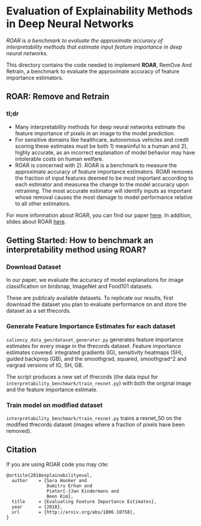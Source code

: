 # Evaluation of Explainability Methods in Deep Neural Networks

*ROAR is a benchmark to evaluate the approximate accuracy of interpretability
methods that estimate input feature importance in deep neural networks.*

This directory contains the code needed to implement **ROAR**, RemOve And
Retrain, a benchmark to evaluate the approximate accuracy of feature importance
estimators.

## ROAR: Remove and Retrain

### tl;dr

- Many interpretability methods for deep neural networks estimate the feature importance of pixels in an image to the model prediction.
- For sensitive domains like healthcare, autonomous vehicles and credit scoring these estimates must be both 1) meaninful to a human and 2), highly accurate, as an incorrect explanation of model behavior may have intolerable costs on human welfare.
-   ROAR is concerned with 2). ROAR is a benchmark to measure the approximate accuracy of feature importance estimators.
    ROAR removes the fraction of input features deemed to be most important
    according to each estimator and measurea the change to the model accuracy
    upon retraining. The
    most accurate estimator will identify inputs as important whose removal
    causes the most damage to model performance relative to all other
    estimators.
    
For more information about ROAR, you can find our paper [here](https://arxiv.org/abs/1806.10758).
In addition, slides about ROAR [here](https://drive.google.com/file/d/1zEgjJBkcsPM3J6IkAYGfoEZTsfmk5Csz/view).

## Getting Started: How to benchmark an interpretability method using ROAR?

### Download Dataset

In our paper, we evaluate the accuracy of model explanations for image classification on birdsnap, ImageNet and Food101 datasets.

These are publicaly available datasets. To replicate our results, first download the dataset you plan to evaluate performance on and store the dataset as a set tfrecords.

### Generate Feature Importance Estimates for each dataset


```saliency_data_gen/dataset_generator.py``` generates feature importance estimates for every image in the tfrecords dataset. Feature importance estimates covered: integrated gradients (IG), sensitivity heatmaps (SH), guided backprop (GB), and the smoothgrad, squared, smoothgrad^2 and vargrad versions of IG, SH, GB.

The script produces a new set of tfrecords (the data input for ```interpretability_benchmark/train_resnet.py```) with both the original image and the feature importance estimate.

### Train model on modified dataset

```interpretability_benchmark/train_resnet.py``` trains a resnet_50 on the modified tfrecords dataset (images where a fraction of pixels have been removed).

## Citation
If you are using ROAR code you may cite:
```
@article{2018explainabilityeval,
  author    = {Sara Hooker and
               Dumitru Erhan and
               Pieter{-}Jan Kindermans and
               Been Kim},
  title     = {Evaluating Feature Importance Estimates},
  year      = {2018},
  url       = {http://arxiv.org/abs/1806.10758},
}
```




